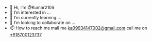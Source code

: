 - 👋 Hi, I’m @Kumar2106
- 👀 I’m interested in ...
- 🌱 I’m currently learning ...
- 💞️ I’m looking to collaborate on ...
- 📫 How to reach me mail me  [ka09934147002@gmail.com](mailto:ka09934147002@gmail.com) call me on [+918700123737](tel:+918700123737)

<!---
Kumar2106/Kumar2106 is a ✨ special ✨ repository because its `README.md` (this file) appears on your GitHub profile.
You can click the Preview link to take a look at your changes.
--->
